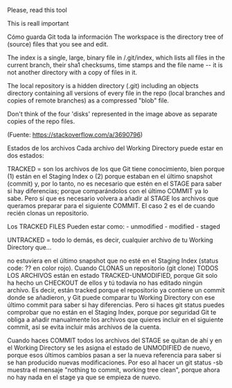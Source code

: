 Please, read this tool

This is reall important

Cómo guarda Git toda la información
The workspace is the directory tree of (source) files that you see and edit.

The index is a single, large, binary file in /.git/index, which lists all files in the current branch, their sha1 checksums, time stamps and the file name -- it is not another directory with a copy of files in it.

The local repository is a hidden directory (.git) including an objects directory containing all versions of every file in the repo (local branches and copies of remote branches) as a compressed "blob" file.

Don't think of the four 'disks' represented in the image above as separate copies of the repo files.

(Fuente: https://stackoverflow.com/a/3690796)

Estados de los archivos
Cada archivo del Working Directory puede estar en dos estados:

TRACKED = son los archivos de los que Git tiene conocimiento, bien porque (1) están en el Staging Index o (2) porque estaban en el último snapshot (commit) y, por lo tanto, no es necesario que estén en el STAGE para saber si hay diferencias; porque comparándolos con el último COMMIT ya lo sabe. Pero sí que es necesario volvera a añadir al STAGE los archivos que queramos preparar para el siguiente COMMIT. El caso 2 es el de cuando recién clonas un repositorio.

Los TRACKED FILES Pueden estar como: - unmodified - modified - staged

UNTRACKED = todo lo demás, es decir, cualquier archivo de tu Working Directory que...

no estuviera en el último snapshot
que no esté en el Staging Index (status code: ?? en color rojo).
Cuando CLONAS un repositorio (git clone) TODOS LOS ARCHIVOS están en estado TRACKED-UNMODIFIED, porque Git solo ha hecho un CHECKOUT de ellos y tú todavía no has editado ningún archivo. Es decir, están tracked porque el repositorio ya contiene un commit donde se añadieron, y Git puede comparar tu Working Directory con ese último commit para saber si hay diferencias. Pero si haces git status puedes comprobar que no están en el Staging Index, porque por seguridad Git te obliga a añadir manualmente los archivos que quieres incluir en el siguiente commit, así se evita incluir más archivos de la cuenta.

Cuando haces COMMIT todos los archivos del STAGE se quitan de ahí y en el Working Directory se les asigna el estado de UNMODIFIED de nuevo, porque esos últimos cambios pasan a ser la nueva referencia para saber si se han producido nuevas modificaciones. Por eso al hacer un git status -sb muestra el mensaje "nothing to commit, working tree clean", porque ahora no hay nada en el stage ya que se empieza de nuevo.
